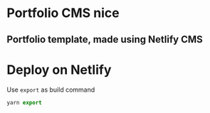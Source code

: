 # Portfolio CMS nice

## Portfolio template, made using Netlify CMS

# Deploy on Netlify

Use `export` as build command

```js
yarn export
```
